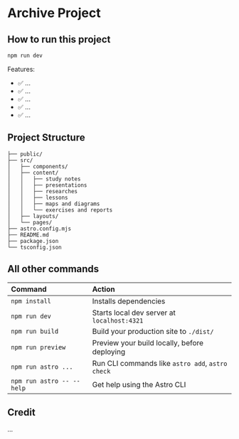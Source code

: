 # Archive Project

## How to run this project
```sh
npm run dev
```

Features:
- ✅ ...
- ✅ ...
- ✅ ...
- ✅ ...
- ✅ ...


## Project Structure
```text
├── public/
├── src/
│   ├── components/
│   ├── content/
│   │   ├── study notes
│   │   ├── presentations
│   │   ├── researches
│   │   ├── lessons
│   │   ├── maps and diagrams
│   │   └── exercises and reports
│   ├── layouts/
│   └── pages/
├── astro.config.mjs
├── README.md
├── package.json
└── tsconfig.json
```


## All other commands
| Command                   | Action                                           |
| :------------------------ | :----------------------------------------------- |
| `npm install`             | Installs dependencies                            |
| `npm run dev`             | Starts local dev server at `localhost:4321`      |
| `npm run build`           | Build your production site to `./dist/`          |
| `npm run preview`         | Preview your build locally, before deploying     |
| `npm run astro ...`       | Run CLI commands like `astro add`, `astro check` |
| `npm run astro -- --help` | Get help using the Astro CLI                     |


## Credit
...